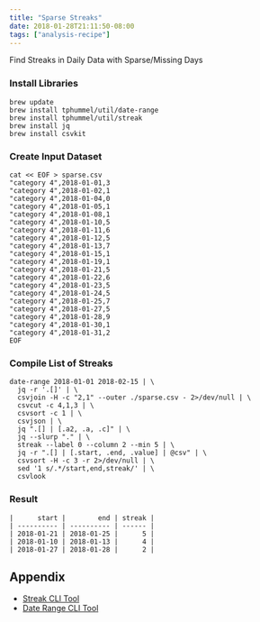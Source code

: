 ```yaml
---
title: "Sparse Streaks"
date: 2018-01-28T21:11:50-08:00
tags: ["analysis-recipe"]
---
```


Find Streaks in Daily Data with Sparse/Missing Days

<!--more-->

### Install Libraries

```
brew update
brew install tphummel/util/date-range
brew install tphummel/util/streak
brew install jq
brew install csvkit
```

### Create Input Dataset

```
cat << EOF > sparse.csv
"category 4",2018-01-01,3
"category 4",2018-01-02,1
"category 4",2018-01-04,0
"category 4",2018-01-05,1
"category 4",2018-01-08,1
"category 4",2018-01-10,5
"category 4",2018-01-11,6
"category 4",2018-01-12,5
"category 4",2018-01-13,7
"category 4",2018-01-15,1
"category 4",2018-01-19,1
"category 4",2018-01-21,5
"category 4",2018-01-22,6
"category 4",2018-01-23,5
"category 4",2018-01-24,5
"category 4",2018-01-25,7
"category 4",2018-01-27,5
"category 4",2018-01-28,9
"category 4",2018-01-30,1
"category 4",2018-01-31,2
EOF
```

### Compile List of Streaks

```
date-range 2018-01-01 2018-02-15 | \
  jq -r '.[]' | \
  csvjoin -H -c "2,1" --outer ./sparse.csv - 2>/dev/null | \
  csvcut -c 4,1,3 | \
  csvsort -c 1 | \
  csvjson | \
  jq ".[] | [.a2, .a, .c]" | \
  jq --slurp "." | \
  streak --label 0 --column 2 --min 5 | \
  jq -r ".[] | [.start, .end, .value] | @csv" | \
  csvsort -H -c 3 -r 2>/dev/null | \
  sed '1 s/.*/start,end,streak/' | \
  csvlook
```

### Result
```
|      start |        end | streak |
| ---------- | ---------- | ------ |
| 2018-01-21 | 2018-01-25 |      5 |
| 2018-01-10 | 2018-01-13 |      4 |
| 2018-01-27 | 2018-01-28 |      2 |
```

## Appendix

- [Streak CLI Tool](https://github.com/tphummel/streak)
- [Date Range CLI Tool](https://github.com/tphummel/date-range)
